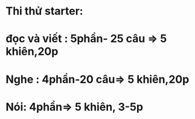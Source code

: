 # Thi thử starter:
# đọc và viết : 5phần- 25 câu => 5 khiên,20p
# Nghe : 4phần-20 câu=> 5 khiên,20p
# Nói: 4phần=> 5 khiên, 3-5p 
